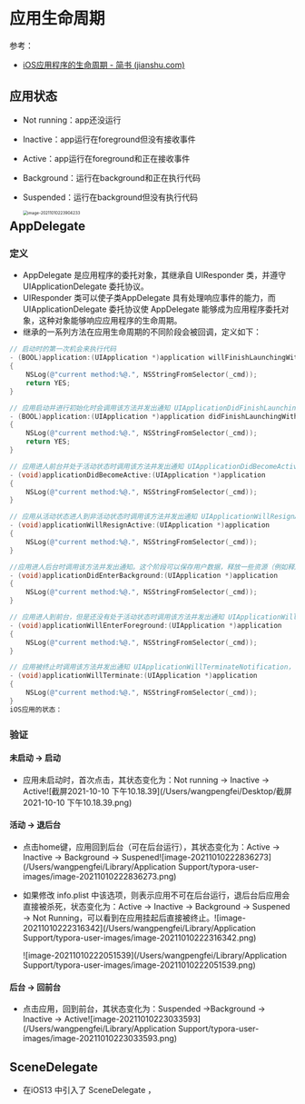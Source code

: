 # 应用生命周期

参考：

- [iOS应用程序的生命周期 - 简书 (jianshu.com)](https://www.jianshu.com/p/aa50e5350852)





## 应用状态

- Not running：app还没运行

- Inactive：app运行在foreground但没有接收事件

- Active：app运行在foreground和正在接收事件

- Background：运行在background和正在执行代码

- Suspended：运行在background但没有执行代码

  <img src="/Users/wangpengfei/Library/Application Support/typora-user-images/image-20211010223904233.png" alt="image-20211010223904233" style="zoom:50%;" align = "left"/>

## AppDelegate

### 定义

- AppDelegate 是应用程序的委托对象，其继承自 UIResponder 类，并遵守 UIApplicationDelegate 委托协议。
- UIResponder 类可以使子类AppDelegate 具有处理响应事件的能力，而 UIApplicationDelegate 委托协议使 AppDelegate 能够成为应用程序委托对象，这种对象能够响应应用程序的生命周期。
- 继承的一系列方法在应用生命周期的不同阶段会被回调，定义如下：

```objective-c
// 启动时的第一次机会来执行代码
- (BOOL)application:(UIApplication *)application willFinishLaunchingWithOptions:(NSDictionary<UIApplicationLaunchOptionsKey,id> *)launchOptions
{
    NSLog(@"current method:%@.", NSStringFromSelector(_cmd));
    return YES;
}

// 应用启动并进行初始化时会调用该方法并发出通知 UIApplicationDidFinishLaunchingNotification。这个阶段会实例化根视图控制器
- (BOOL)application:(UIApplication *)application didFinishLaunchingWithOptions:(NSDictionary *)launchOptions
{
    NSLog(@"current method:%@.", NSStringFromSelector(_cmd));
    return YES;
}

// 应用进人前台并处于活动状态时调用该方法井发出通知 UIApplicationDidBecomeActiveNotification 这个阶段可以恢复UI的状态（例如游戏状态等）
- (void)applicationDidBecomeActive:(UIApplication *)application
{
    NSLog(@"current method:%@.", NSStringFromSelector(_cmd));
}

// 应用从活动状态进人到非活动状态时调用该方法并发出通知 UIApplicationWillResignActiveNotification。这个阶段可以保存U的状态（例如游戏状态等）
- (void)applicationWillResignActive:(UIApplication *)application
{
    NSLog(@"current method:%@.", NSStringFromSelector(_cmd));
}

//应用进人后台时调用该方法并发出通知。这个阶段可以保存用户数据，释放一些资源（例如释放数据库资源等）
- (void)applicationDidEnterBackground:(UIApplication *)application
{
    NSLog(@"current method:%@.", NSStringFromSelector(_cmd));
}

// 应用进人到前台，但是还没有处于活动状态时调用该方法井发出通知 UIApplicationWillEnterForegroundNotification。这个阶段可以恢复用户数据
- (void)applicationWillEnterForeground:(UIApplication *)application
{
    NSLog(@"current method:%@.", NSStringFromSelector(_cmd));
}

// 应用被终止时调用该方法井发出通知 UIApplicationWillTerminateNotification，但内存清除时除外。这个阶段释放一些资源，也可以保存用户数据
- (void)applicationWillTerminate:(UIApplication *)application
{
    NSLog(@"current method:%@.", NSStringFromSelector(_cmd));
}
iOS应用的状态：
```

### 验证

#### 未启动 -> 启动

- 应用未启动时，首次点击，其状态变化为：Not running -> Inactive -> Active![截屏2021-10-10 下午10.18.39](/Users/wangpengfei/Desktop/截屏2021-10-10 下午10.18.39.png)

#### 活动 -> 退后台

- 点击home键，应用回到后台（可在后台运行），其状态变化为：Active -> Inactive -> Background -> Suspened![image-20211010222836273](/Users/wangpengfei/Library/Application Support/typora-user-images/image-20211010222836273.png)

- 如果修改 info.plist 中该选项，则表示应用不可在后台运行，退后台后应用会直接被杀死，状态变化为：Active -> Inactive -> Background -> Suspened -> Not Running，可以看到在应用挂起后直接被终止。![image-20211010222316342](/Users/wangpengfei/Library/Application Support/typora-user-images/image-20211010222316342.png)

  ![image-20211010222051539](/Users/wangpengfei/Library/Application Support/typora-user-images/image-20211010222051539.png)

#### 后台 -> 回前台

- 点击应用，回到前台，其状态变化为：Suspended ->Background -> Inactive ->  Active![image-20211010223033593](/Users/wangpengfei/Library/Application Support/typora-user-images/image-20211010223033593.png)

## SceneDelegate

- 在iOS13 中引入了 SceneDelegate ，
